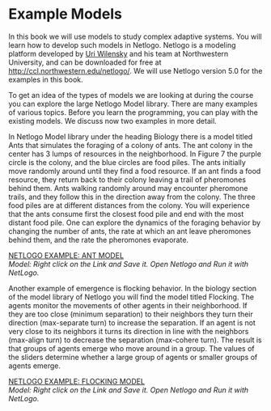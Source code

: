 # Example Models
In this book we will use models to study complex adaptive systems. You will learn how to develop such models in Netlogo. Netlogo is a modeling platform developed by [Uri Wilensky](http://ccl.northwestern.edu/uri/) and his team at Northwestern University, and can be downloaded for free at http://ccl.northwestern.edu/netlogo/. We will use Netlogo version 5.0 for the examples in this book.

To get an idea of the types of models we are looking at during the course you can explore the large Netlogo Model library. There are many examples of various topics. Before you learn the programming, you can play with the existing models. We discuss now two examples in more detail.

In Netlogo Model library under the heading Biology there is a model titled Ants that simulates the foraging of a colony of ants. The ant colony in the center has 3 lumps of resources in the neighborhood. In Figure 7 the purple circle is the colony, and the blue circles are food piles. The ants initially move randomly around until they find a food resource. If an ant finds a food resource, they return back to their colony leaving a trail of pheromones behind them. Ants walking randomly around may encounter pheromone trails, and they follow this in the direction away from the colony. The three food piles are at different distances from the colony. You will experience that the ants consume first the closest food pile and end with the most distant food pile. One can explore the dynamics of the foraging behavior by changing the number of ants, the rate at which an ant leave pheromones behind them, and the rate the pheromones evaporate.

[NETLOGO EXAMPLE: ANT MODEL](https://raw.githubusercontent.com/comses/intro-to-abm/master/assets/netlogo/Ants.nlogo)<br>*Model: Right click on the Link and Save it. Open Netlogo and Run it with NetLogo.*

Another example of emergence is flocking behavior. In the biology section of the model library of Netlogo you will find the model titled Flocking. The agents monitor the movements of other agents in their neighborhood. If they are too close (minimum separation) to their neighbors they turn their direction (max-separate turn) to increase the separation. If an agent is not very close to its neighbors it turns its direction in line with the neighbors (max-align turn) to decrease the separation (max-cohere turn). The result is that groups of agents emerge who move around in a group. The values of the sliders determine whether a large group of agents or smaller groups of agents emerge.

[NETLOGO EXAMPLE: FLOCKING MODEL](https://raw.githubusercontent.com/comses/intro-to-abm/master/assets/netlogo/Flocking.nlogo)<br>*Model: Right click on the Link and Save it. Open Netlogo and Run it with NetLogo.*




